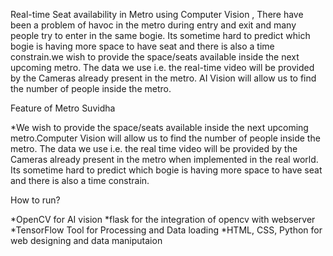 Real-time Seat availability in Metro using Computer Vision , There have been a problem of havoc in the metro during entry and exit and many people try to enter in the same bogie.
Its sometime hard to predict which bogie is having more space to have seat and there is also a time constrain.we wish to provide the space/seats available inside the next upcoming metro.
The data we use i.e. the real-time video will be provided by the Cameras already present in the metro. AI Vision will allow us to find the number of people inside the metro.

Feature of Metro Suvidha

*We wish to provide the space/seats available inside the next upcoming metro.Computer Vision will allow us to find the number of people inside the metro.
The data we use i.e. the real time video will be provided by the Cameras already present in the metro when implemented in the real world.
Its sometime hard to predict which bogie is having more space to have seat and there is also a time constrain.

How to run?

*OpenCV for AI vision
*flask for the integration of opencv with webserver
*TensorFlow Tool for Processing and Data loading
*HTML, CSS, Python for web designing and data maniputaion

